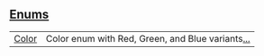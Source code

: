 
[Enums](./hello_world-enums.md)
 ---
| | |
|:---|:---|
| [Color](./hello_world-Color.md) | Color enum with Red, Green, and Blue variants[...](./hello_world-Color.md) |
